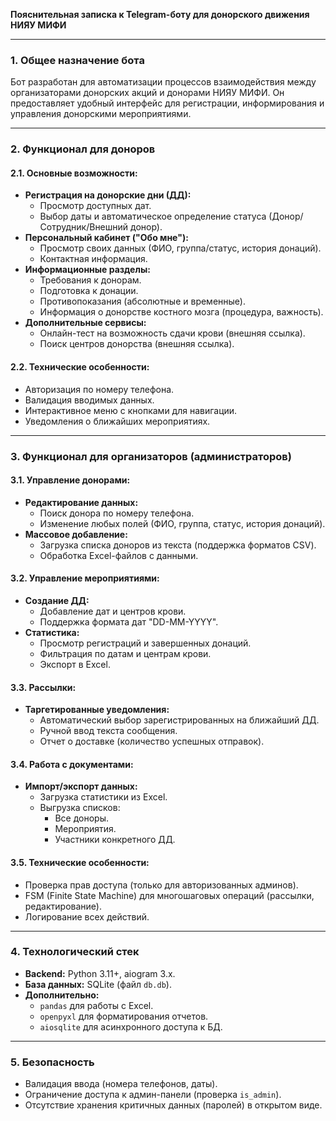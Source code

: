 **Пояснительная записка к Telegram-боту для донорского движения НИЯУ МИФИ**

---

### **1. Общее назначение бота**
Бот разработан для автоматизации процессов взаимодействия между организаторами донорских акций и донорами НИЯУ МИФИ. Он предоставляет удобный интерфейс для регистрации, информирования и управления донорскими мероприятиями.

---

### **2. Функционал для доноров**
#### **2.1. Основные возможности:**
- **Регистрация на донорские дни (ДД):**
  - Просмотр доступных дат.
  - Выбор даты и автоматическое определение статуса (Донор/Сотрудник/Внешний донор).
- **Персональный кабинет ("Обо мне"):**
  - Просмотр своих данных (ФИО, группа/статус, история донаций).
  - Контактная информация.
- **Информационные разделы:**
  - Требования к донорам.
  - Подготовка к донации.
  - Противопоказания (абсолютные и временные).
  - Информация о донорстве костного мозга (процедура, важность).
- **Дополнительные сервисы:**
  - Онлайн-тест на возможность сдачи крови (внешняя ссылка).
  - Поиск центров донорства (внешняя ссылка).

#### **2.2. Технические особенности:**
- Авторизация по номеру телефона.
- Валидация вводимых данных.
- Интерактивное меню с кнопками для навигации.
- Уведомления о ближайших мероприятиях.

---

### **3. Функционал для организаторов (администраторов)**
#### **3.1. Управление донорами:**
- **Редактирование данных:**
  - Поиск донора по номеру телефона.
  - Изменение любых полей (ФИО, группа, статус, история донаций).
- **Массовое добавление:**
  - Загрузка списка доноров из текста (поддержка форматов CSV).
  - Обработка Excel-файлов с данными.

#### **3.2. Управление мероприятиями:**
- **Создание ДД:**
  - Добавление дат и центров крови.
  - Поддержка формата дат "DD-MM-YYYY".
- **Статистика:**
  - Просмотр регистраций и завершенных донаций.
  - Фильтрация по датам и центрам крови.
  - Экспорт в Excel.

#### **3.3. Рассылки:**
- **Таргетированные уведомления:**
  - Автоматический выбор зарегистрированных на ближайший ДД.
  - Ручной ввод текста сообщения.
  - Отчет о доставке (количество успешных отправок).

#### **3.4. Работа с документами:**
- **Импорт/экспорт данных:**
  - Загрузка статистики из Excel.
  - Выгрузка списков:
    - Все доноры.
    - Мероприятия.
    - Участники конкретного ДД.

#### **3.5. Технические особенности:**
- Проверка прав доступа (только для авторизованных админов).
- FSM (Finite State Machine) для многошаговых операций (рассылки, редактирование).
- Логирование всех действий.

---

### **4. Технологический стек**
- **Backend:** Python 3.11+, aiogram 3.x.
- **База данных:** SQLite (файл `db.db`).
- **Дополнительно:**
  - `pandas` для работы с Excel.
  - `openpyxl` для форматирования отчетов.
  - `aiosqlite` для асинхронного доступа к БД.

---

### **5. Безопасность**
- Валидация ввода (номера телефонов, даты).
- Ограничение доступа к админ-панели (проверка `is_admin`).
- Отсутствие хранения критичных данных (паролей) в открытом виде.
